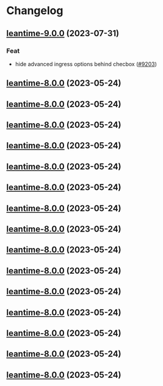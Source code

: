 # Changelog






## [leantime-9.0.0](https://github.com/truecharts/charts/compare/leantime-8.0.0...leantime-9.0.0) (2023-07-31)

### Feat

- hide advanced ingress options behind checbox ([#9203](https://github.com/truecharts/charts/issues/9203))
  
  


## [leantime-8.0.0](https://github.com/truecharts/charts/compare/leantime-7.0.33...leantime-8.0.0) (2023-05-24)




## [leantime-8.0.0](https://github.com/truecharts/charts/compare/leantime-7.0.33...leantime-8.0.0) (2023-05-24)




## [leantime-8.0.0](https://github.com/truecharts/charts/compare/leantime-7.0.33...leantime-8.0.0) (2023-05-24)




## [leantime-8.0.0](https://github.com/truecharts/charts/compare/leantime-7.0.33...leantime-8.0.0) (2023-05-24)




## [leantime-8.0.0](https://github.com/truecharts/charts/compare/leantime-7.0.33...leantime-8.0.0) (2023-05-24)




## [leantime-8.0.0](https://github.com/truecharts/charts/compare/leantime-7.0.33...leantime-8.0.0) (2023-05-24)




## [leantime-8.0.0](https://github.com/truecharts/charts/compare/leantime-7.0.33...leantime-8.0.0) (2023-05-24)




## [leantime-8.0.0](https://github.com/truecharts/charts/compare/leantime-7.0.33...leantime-8.0.0) (2023-05-24)




## [leantime-8.0.0](https://github.com/truecharts/charts/compare/leantime-7.0.33...leantime-8.0.0) (2023-05-24)




## [leantime-8.0.0](https://github.com/truecharts/charts/compare/leantime-7.0.33...leantime-8.0.0) (2023-05-24)




## [leantime-8.0.0](https://github.com/truecharts/charts/compare/leantime-7.0.33...leantime-8.0.0) (2023-05-24)




## [leantime-8.0.0](https://github.com/truecharts/charts/compare/leantime-7.0.33...leantime-8.0.0) (2023-05-24)




## [leantime-8.0.0](https://github.com/truecharts/charts/compare/leantime-7.0.33...leantime-8.0.0) (2023-05-24)




## [leantime-8.0.0](https://github.com/truecharts/charts/compare/leantime-7.0.33...leantime-8.0.0) (2023-05-24)




## [leantime-8.0.0](https://github.com/truecharts/charts/compare/leantime-7.0.33...leantime-8.0.0) (2023-05-24)

